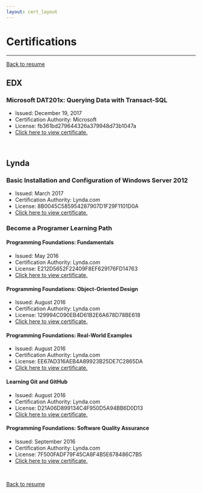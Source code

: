 ```yaml
---
layout: cert_layout
---
```


<script type="text/javascript">
  function toggle_visibility(Id) {
    var e = document.getElementById(Id);
      if(e.style.display == 'block')
        e.style.display = 'none';
      else
        e.style.display = 'block';
  }
</script>

# Certifications

* * *

[Back to resume](resume)

## EDX

### Microsoft DAT201x: Querying Data with Transact-SQL

* Issued: December 19, 2017
* Certification Authority: Microsoft
* License: fb361bd279644326a379948d73b1047a
* <a href="#" onclick="toggle_visibility('DAT201x');">Click here to view certificate.</a>

<div id="DAT201x" style="display:none;">
  <object data="/PDFs/Certs/DAT201x.pdf" type="application/pdf" width="700px" height="490px">
    <embed src="/PDFs/Certs/DAT201x.pdf">
      This browser does not support PDFs. Please download the PDF to view it: <a href="/PDFs/Certs/DAT201x.pdf">Download PDF</a>.</p>
    </embed>
  </object>
</div>

<br>

## Lynda

### Basic Installation and Configuration of Windows Server 2012

* Issued: March 2017
* Certification Authority: Lynda.com
* License: 8B0045C585954287907D1F29F1101D0A
* <a href="#" onclick="toggle_visibility('WinSer12');">Click here to view certificate.</a>

<div id="WinSer12" style="display:none;">
  <object data="/PDFs/Certs/WindowsServer2012_InstallationandConfiguration.pdf" type="application/pdf" width="700px" height="515px">
    <embed src="/PDFs/Certs/WindowsServer2012_InstallationandConfiguration.pdf">
      This browser does not support PDFs. Please download the PDF to view it: <a href="/PDFs/Certs/WindowsServer2012_InstallationandConfiguration.pdf">Download PDF</a>.</p>
    </embed>
  </object>
</div>

### Become a Programer Learning Path

#### Programming Foundations: Fundamentals

* Issued: May 2016
* Certification Authority: Lynda.com
* License: E212D5652F22409F8EF629176FD14763
* <a href="#" onclick="toggle_visibility('Fundamentals');">Click here to view certificate.</a>

<div id="Fundamentals" style="display:none;">
  <object data="/PDFs/Certs/ProgrammingFoundations_Fundamentals.pdf" type="application/pdf" width="700px" height="515px">
    <embed src="/PDFs/Certs/ProgrammingFoundations_Fundamentals.pdf">
      This browser does not support PDFs. Please download the PDF to view it: <a href="/PDFs/Certs/ProgrammingFoundations_Fundamentals.pdf">Download PDF</a>.</p>
    </embed>
  </object>
</div>

#### Programming Foundations: Object-Oriented Design

* Issued: August 2016
* Certification Authority: Lynda.com
* License: 129994C090EB4D61B2E6A678D78BE618
* <a href="#" onclick="toggle_visibility('OOD');">Click here to view certificate.</a>

<div id="OOD" style="display:none;">
  <object data="/PDFs/Certs/ProgrammingFoundations_Object-OrientedDesign.pdf" type="application/pdf" width="700px" height="515px">
    <embed src="/PDFs/Certs/ProgrammingFoundations_Object-OrientedDesign.pdf">
      This browser does not support PDFs. Please download the PDF to view it: <a href="/PDFs/Certs/ProgrammingFoundations_Object-OrientedDesign.pdf">Download PDF</a>.</p>
    </embed>
  </object>
</div>

#### Programming Foundations: Real-World Examples

* Issued: August 2016
* Certification Authority: Lynda.com
* License: EE67AD316AEB4A89923B25DE7C2865DA
* <a href="#" onclick="toggle_visibility('RealWorld');">Click here to view certificate.</a>

<div id="RealWorld" style="display:none;">
  <object data="/PDFs/Certs/ProgrammingFoundations_Real-WorldExamples.pdf" type="application/pdf" width="700px" height="515px">
    <embed src="/PDFs/Certs/ProgrammingFoundations_Real-WorldExamples.pdf">
      This browser does not support PDFs. Please download the PDF to view it: <a href="/PDFs/Certs/ProgrammingFoundations_Real-WorldExamples.pdf">Download PDF</a>.</p>
    </embed>
  </object>
</div>

#### Learning Git and GitHub

* Issued: August 2016
* Certification Authority: Lynda.com
* License: D21A06D899134C4F950D5A94BB6D0D13
* <a href="#" onclick="toggle_visibility('Git');">Click here to view certificate.</a>

<div id="Git" style="display:none;">
  <object data="/PDFs/Certs/LearningGitandGitHub.pdf" type="application/pdf" width="700px" height="515px">
    <embed src="/PDFs/Certs/LearningGitandGitHub.pdf">
      This browser does not support PDFs. Please download the PDF to view it: <a href="/PDFs/Certs/LearningGitandGitHub.pdf">Download PDF</a>.</p>
    </embed>
  </object>
</div>

#### Programming Foundations: Software Quality Assurance 

* Issued: September 2016
* Certification Authority: Lynda.com
* License: 7F500FADF79F45CA8F4B5E678486C7B5
* <a href="#" onclick="toggle_visibility('SQA');">Click here to view certificate.</a>

<div id="SQA" style="display:none;">
  <object data="/PDFs/Certs/ProgrammingFoundations_SoftwareQualityAssurance.pdf" type="application/pdf" width="700px" height="515px">
    <embed src="/PDFs/Certs/ProgrammingFoundations_SoftwareQualityAssurance.pdf">
      This browser does not support PDFs. Please download the PDF to view it: <a href="/PDFs/Certs/ProgrammingFoundations_SoftwareQualityAssurance.pdf">Download PDF</a>.</p>
    </embed>
  </object>
</div><br>

[Back to resume](resume)
